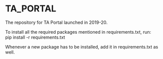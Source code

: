 # TA_PORTAL
The repository for TA Portal launched in 2019-20.

To install all the required packages mentioned in requirements.txt, run:  
pip install -r requirements.txt


Whenever a new package has to be installed, add it in requirements.txt as well.
